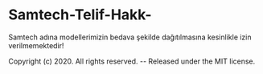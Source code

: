 # Samtech-Telif-Hakk-
Samtech adına modellerimizin bedava şekilde dağıtılmasına kesinlikle izin verilmemektedir!

Copyright (c) 2020. All rights reserved.
-- Released under the MIT license.
